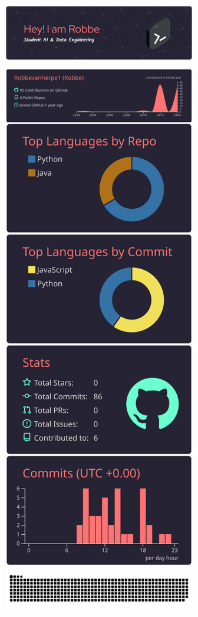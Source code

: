 # ![Header](./github-header-image_2.png)

[![Main](https://raw.githubusercontent.com/Robbevanherpe1/Robbevanherpe1/master/profile-summary-card-output/aura_dark/0-profile-details.svg)](https://github.com/vn7n24fzkq/github-profile-summary-cards)
[![2](https://raw.githubusercontent.com/Robbevanherpe1/Robbevanherpe1/master/profile-summary-card-output/aura_dark/1-repos-per-language.svg)](https://github.com/vn7n24fzkq/github-profile-summary-cards) [![3](https://raw.githubusercontent.com/Robbevanherpe1/Robbevanherpe1/master/profile-summary-card-output/aura_dark/2-most-commit-language.svg)](https://github.com/vn7n24fzkq/github-profile-summary-cards)
[![4](https://raw.githubusercontent.com/Robbevanherpe1/Robbevanherpe1/master/profile-summary-card-output/aura_dark/3-stats.svg)](https://github.com/vn7n24fzkq/github-profile-summary-cards) [![5](https://raw.githubusercontent.com/Robbevanherpe1/Robbevanherpe1/master/profile-summary-card-output/aura_dark/4-productive-time.svg)](https://github.com/vn7n24fzkq/github-profile-summary-cards)

![GitHub contribution grid snake animation](https://raw.githubusercontent.com/Platane/snk/output/github-contribution-grid-snake.svg)
